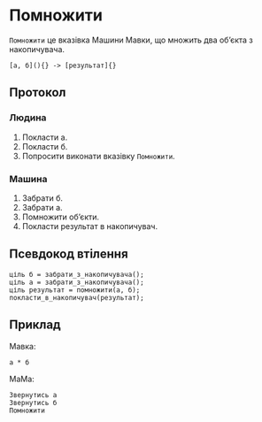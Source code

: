 # Помножити

`Помножити` <keyword>це</keyword> вказівка <subject>Машини Мавки</subject>, що множить два обʼєкта з накопичувача.

```
[а, б](){} -> [результат]{}
```

## Протокол

### Людина

1. Покласти а.
2. Покласти б.
3. Попросити виконати вказівку `Помножити`.

### Машина

1. Забрати б.
2. Забрати а.
3. Помножити обʼєкти.
4. Покласти результат в накопичувач.

## Псевдокод втілення

```ціль
ціль б = забрати_з_накопичувача();
ціль а = забрати_з_накопичувача();
ціль результат = помножити(а, б);
покласти_в_накопичувач(результат);
```

## Приклад

<subject>Мавка</subject>:

```мавка
а * б
```

<subject>МаМа</subject>:

```мама
Звернутись а
Звернутись б
Помножити
```